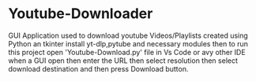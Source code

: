# Youtube-Downloader
GUI Application used to download youtube Videos/Playlists created using Python an tkinter
install yt-dlp,pytube and necessary modules then
to run this project open 'Youtube-Download.py' file in Vs Code or avy other IDE
when a GUI open then enter the URL
then select resolution
then select download destination and then press Download button.
